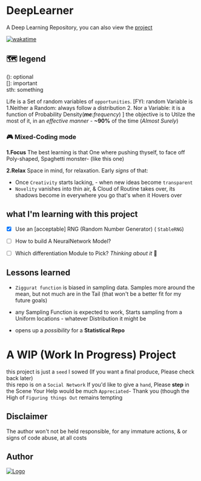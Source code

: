 # DeepLearner
A Deep Learning Repository, you can also view the [project](https://github.com/users/adamwillisXanax/projects/1/views/1)

[![wakatime](https://wakatime.com/badge/github/adamwillisXanax/DeepLearner.svg)](https://wakatime.com/badge/github/adamwillisXanax/DeepLearner)

## 🗺 legend
(): optional
<br />
[]: important
<br />
sth: something 
 

Life is a Set of random variables of `opportunities`. 
[FYI: random Variable is 
1.Neither a Random: always follow a distribution
2. Nor a Variable: it is a function of Probability Density(_**me**:frequency_) 
]
the objective is to Utilze the most of it, in an _effective manner_ - __~90%__ of the time (_Almost Surely_) 

### 🎮 Mixed-Coding mode
**1.Focus**
The best learning is that One where pushing thyself, to face off Poly-shaped, Spaghetti monster- (like this one) 

**2.Relax**
Space in mind, for relaxation.
Early _signs_ of that: 
- Once `Creativity` starts lacking, - when new ideas become `transparent` 
- `Novelity` vanishes into thin air, & Cloud of Routine takes over, its shadows become in everywhere you go  that's when it Hovers over 

## what I'm learning with this project

- [x]  Use an [acceptable] RNG (Random Number Generator) ( `StableRNG`)

- [ ] How to build A NeuralNetwork Model?

- [ ] Which differentiation Module to Pick?
*Thinking about it* 🤔

## Lessons learned 

- `Ziggurat function` is biased in sampling data. Samples more around the mean, but not much are in the Tail (that won't be a better fit for  my future goals)

- any Sampling Function is expected to work, Starts sampling from a Uniform locations - whatever Distribution it might be 

- opens up a _possibility_ for a **Statistical Repo**

# A WIP (Work In Progress) Project
this project is just a `seed` I sowed
(If you want a final produce, Please check back later)
<br/>
this repo is on a  `Social Network`
If you'd like to  give a `hand`,
Please **step** in the Scene
Your Help would be much `Appreciated`-  Thank you
(though the High of `Figuring things Out` remains tempting

## Disclaimer
The author won't not be held responsible, for any immature actions, & or signs of code abuse, at all costs

## Author

[![Logo](https://github.com/adamwillisXanax/adamwillisXanax/blob/main/Assets/logo.png)
](https://github.com/adamwillisXanax/adamwillisXanax)
